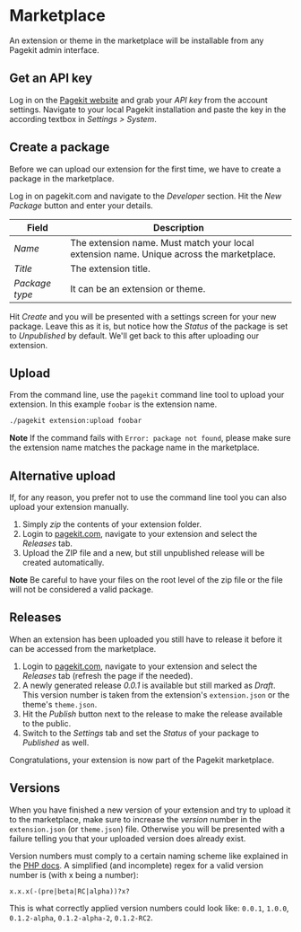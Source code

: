 # Marketplace

<p class="uk-article-lead">An extension or theme in the marketplace will be installable from any Pagekit admin interface.</p>

## Get an API key

Log in on the [Pagekit website](http://pagekit.com) and grab your *API key* from the account settings.
Navigate to your local Pagekit installation and paste the key in the
according textbox in *Settings > System*.

## Create a package

Before we can upload our extension for the first time, we have to create
a package in the marketplace.

Log in on pagekit.com and navigate to the *Developer* section. Hit the
*New Package* button and enter your details.

| Field  | Description |
|--------|-------------|
| *Name*           | The extension name. Must match your local extension name. Unique across the marketplace. |
| *Title*          | The extension title. |
| *Package type*   | It can be an extension or theme. |

Hit *Create* and you will be presented with a settings screen for your new
package. Leave this as it is, but notice how the *Status* of the package is set
to *Unpublished* by default. We'll get back to this after uploading our
extension.

## Upload

From the command line, use the `pagekit` command line tool to upload your
extension. In this example `foobar` is the extension name.

```bash
./pagekit extension:upload foobar
```

**Note** If the command fails with `Error: package not found`, please make sure the
extension name matches the package name in the marketplace.

## Alternative upload

If, for any reason, you prefer not to use the command line tool you can also upload your extension manually.

1. Simply *zip* the contents of your extension folder.
2. Login to [pagekit.com](http://pagekit.com), navigate to your extension and select the *Releases* tab.
3. Upload the ZIP file and a new, but still unpublished release will be created automatically.

**Note** Be careful to have your files on the root level of the zip file or the file will not be considered a valid package.

## Releases

When an extension has been uploaded you still have to release it before it can be accessed from the marketplace.

1. Login to [pagekit.com](http://pagekit.com), navigate to your extension and select the *Releases* tab (refresh the page if the needed).
2. A newly generated release *0.0.1* is available but still marked
as *Draft*. This version number is taken from the extension's `extension.json` or the theme's `theme.json`.
3. Hit the *Publish* button next to the release to make the release
available to the public.
4. Switch to the *Settings* tab and set the *Status* of your package to *Published* as well.

Congratulations, your extension is now part of the Pagekit marketplace.

## Versions

When you have finished a new version of your extension and try to upload it
to the marketplace, make sure to increase the *version* number in the
`extension.json` (or `theme.json`) file. Otherwise you will be presented with a
failure telling you that your uploaded version does already exist.

Version numbers must comply to a certain naming scheme like explained in the
[PHP docs](http://php.net/version_compare). A simplified (and
incomplete) regex for a valid version number is (with x being a number):

```
x.x.x(-(pre|beta|RC|alpha))?x?
```

This is what correctly applied version numbers could look like: `0.0.1`, `1.0.0`, `0.1.2-alpha`, `0.1.2-alpha-2`, `0.1.2-RC2`.
